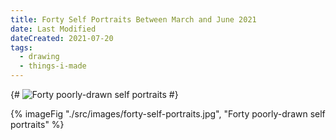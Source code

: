 ```yaml
---
title: Forty Self Portraits Between March and June 2021
date: Last Modified
dateCreated: 2021-07-20
tags:
  - drawing
  - things-i-made
---
```

<!-- <figure class="full-bleed"> -->

{# ![Forty poorly-drawn self portraits](images/forty-self-portraits.jpg) #}

{% imageFig "./src/images/forty-self-portraits.jpg", "Forty poorly-drawn self portraits" %}
<!-- </figure> -->
